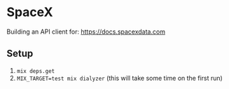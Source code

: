 # SpaceX 


Building an API client for: https://docs.spacexdata.com


## Setup

1. `mix deps.get`
1. `MIX_TARGET=test mix dialyzer` (this will take some time on the first run)

